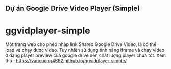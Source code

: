 ## Dự án Google Drive Video Player (Simple)
# ggvidplayer-simple
Một trang web cho phép nhập link Shared Google Drive Video, là có thể load và chạy được video. Tuy nhiên sử dụng tính năng iframe và chạy video ở dạng player preview của google drive nên chất lượng player chưa tốt.
Xem thử :
https://vancuong4662.github.io/ggvidplayer-simple/
